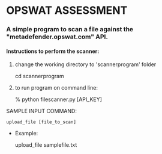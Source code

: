 # OPSWAT ASSESSMENT

### A simple program to scan a file against the "metadefender.opswat.com" API.

#### Instructions to perform the scanner:
1. change the working directory to 'scannerprogram' folder

    
    cd scannerprogram

2. to run program on command line:


    % python filescanner.py [API_KEY]


SAMPLE INPUT COMMAND:

    upload_file [file_to_scan]


- Example: 


    upload_file samplefile.txt

